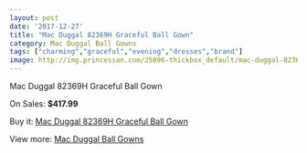 ```yaml
---
layout: post
date: '2017-12-27'
title: "Mac Duggal 82369H Graceful Ball Gown"
category: Mac Duggal Ball Gowns
tags: ["charming","graceful","evening","dresses","brand"]
image: http://img.princessan.com/25896-thickbox_default/mac-duggal-82369h-graceful-ball-gown.jpg
---
```

Mac Duggal 82369H Graceful Ball Gown

On Sales: **$417.99**
<a href="https://www.princessan.com/en/11923-mac-duggal-82369h-graceful-ball-gown.html"><amp-img layout="responsive" width="600" height="600" src="//img.princessan.com/25896-thickbox_default/mac-duggal-82369h-graceful-ball-gown.jpg" alt="Mac Duggal 82369H Graceful Ball Gown 0" /></a>
<a href="https://www.princessan.com/en/11923-mac-duggal-82369h-graceful-ball-gown.html"><amp-img layout="responsive" width="600" height="600" src="//img.princessan.com/25898-thickbox_default/mac-duggal-82369h-graceful-ball-gown.jpg" alt="Mac Duggal 82369H Graceful Ball Gown 1" /></a>
<a href="https://www.princessan.com/en/11923-mac-duggal-82369h-graceful-ball-gown.html"><amp-img layout="responsive" width="600" height="600" src="//img.princessan.com/25897-thickbox_default/mac-duggal-82369h-graceful-ball-gown.jpg" alt="Mac Duggal 82369H Graceful Ball Gown 2" /></a>

Buy it: [Mac Duggal 82369H Graceful Ball Gown](https://www.princessan.com/en/11923-mac-duggal-82369h-graceful-ball-gown.html "Mac Duggal 82369H Graceful Ball Gown")

View more: [Mac Duggal Ball Gowns](https://www.princessan.com/en/84- "Mac Duggal Ball Gowns")